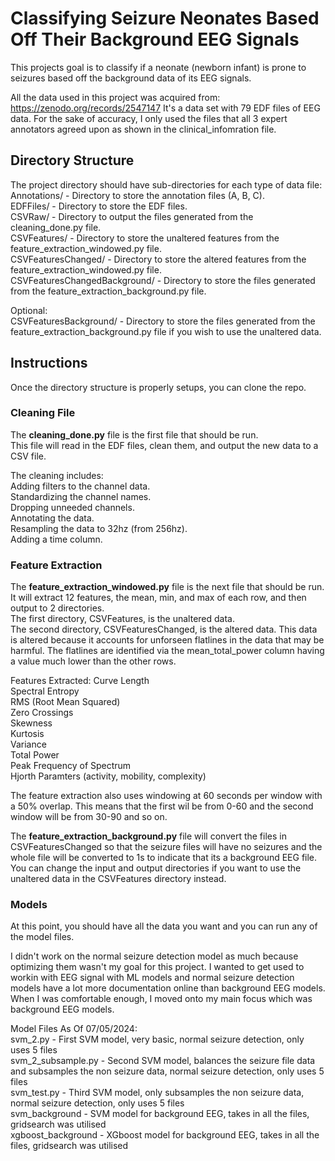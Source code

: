 # Classifying Seizure Neonates Based Off Their Background EEG Signals

This projects goal is to classify if a neonate (newborn infant) is prone to seizures based off the background data of its EEG signals.

All the data used in this project was acquired from: https://zenodo.org/records/2547147
It's a data set with 79 EDF files of EEG data. For the sake of accuracy, I only used the files that all 3 expert annotators agreed upon as shown in the clinical_infomration file.

## Directory Structure
The project directory should have sub-directories for each type of data file: <br>
Annotations/ - Directory to store the annotation files (A, B, C). <br>
EDFFiles/ - Directory to store the EDF files. <br>
CSVRaw/ - Directory to output the files generated from the cleaning_done.py file. <br>
CSVFeatures/ - Directory to store the unaltered features from the feature_extraction_windowed.py file. <br>
CSVFeaturesChanged/ - Directory to store the altered features from the feature_extraction_windowed.py file. <br>
CSVFeaturesChangedBackground/ - Directory to store the files generated from the feature_extraction_background.py file. <br>

Optional: <br>
CSVFeaturesBackground/ - Directory to store the files generated from the feature_extraction_background.py file if you wish to use the unaltered data. <br>

## Instructions
Once the directory structure is properly setups, you can clone the repo.

### Cleaning File
The **cleaning_done.py** file is the first file that should be run. <br>
This file will read in the EDF files, clean them, and output the new data to a CSV file. <br>

The cleaning includes: <br>
Adding filters to the channel data. <br>
Standardizing the channel names. <br>
Dropping unneeded channels. <br>
Annotating the data. <br>
Resampling the data to 32hz (from 256hz). <br>
Adding a time column. <br>

### Feature Extraction
The **feature_extraction_windowed.py** file is the next file that should be run. <br>
It will extract 12 features, the mean, min, and max of each row, and then output to 2 directories. <br>
The first directory, CSVFeatures, is the unaltered data.  <br>
The second directory, CSVFeaturesChanged, is the altered data. This data is altered because it accounts for unforseen flatlines in the data that may be harmful. The flatlines are identified via the mean_total_power column having a value much lower than the other rows. <br>

Features Extracted:
Curve Length <br>
Spectral Entropy <br>
RMS (Root Mean Squared) <br>
Zero Crossings <br>
Skewness <br>
Kurtosis <br>
Variance <br>
Total Power <br>
Peak Frequency of Spectrum <br>
Hjorth Paramters (activity, mobility, complexity) <br>

The feature extraction also uses windowing at 60 seconds per window with a 50% overlap. This means that the first wil be from 0-60 and the second window will be from 30-90 and so on.  <br>

The **feature_extraction_background.py** file will convert the files in CSVFeaturesChanged so that the seizure files will have no seizures and the whole file will be converted to 1s to indicate that its a background EEG file. You can change the input and output directories if you want to use the unaltered data in the CSVFeatures directory instead.

### Models
At this point, you should have all the data you want and you can run any of the model files.  <br>

I didn't work on the normal seizure detection model as much because optimizing them wasn't my goal for this project. I wanted to get used to workin with EEG signal with ML models and normal seizure detection models have a lot more documentation online than background EEG models. When I was comfortable enough, I moved onto my main focus which was background EEG models.

Model Files As Of 07/05/2024: <br>
svm_2.py - First SVM model, very basic, normal seizure detection, only uses 5 files <br>
svm_2_subsample.py - Second SVM model, balances the seizure file data and subsamples the non seizure data, normal seizure detection, only uses 5 files <br>
svm_test.py - Third SVM model, only subsamples the non seizure data, normal seizure detection, only uses 5 files <br>
svm_background - SVM model for background EEG, takes in all the files, gridsearch was utilised  <br>
xgboost_background - XGboost model for background EEG, takes in all the files, gridsearch was utilised <br>
